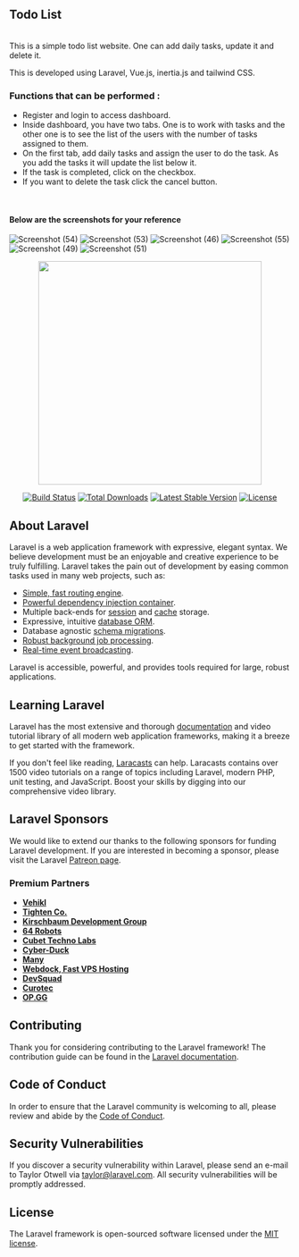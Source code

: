 ## Todo List
<br>
This is a simple todo list website. One can add daily tasks, update it and delete it.

This is developed using Laravel, Vue.js, inertia.js and tailwind CSS.

 <h3><b>Functions that can be performed :</b></h3>

- Register and login to access dashboard.
- Inside dashboard, you have two tabs. One is to work with tasks and the other one is to see the list of the users with the number of tasks assigned to them.
- On the first tab, add daily tasks and assign the user to do the task. As you add the tasks it will update the list below it.
- If the task is completed, click on the checkbox.
- If you want to delete the task click the cancel button.

<br>

<h4>Below are the screenshots for your reference</h4>




![Screenshot (54)](https://user-images.githubusercontent.com/65304980/129254858-d1a5f3f2-99c5-43cf-8b79-08a827d78e13.png)
![Screenshot (53)](https://user-images.githubusercontent.com/65304980/129254927-1dbd7c45-7956-4255-a615-3813ec163aae.png)
![Screenshot (46)](https://user-images.githubusercontent.com/65304980/129255094-b3a5c44a-e5ae-4086-9ee6-9a5a37aecf75.png)
![Screenshot (55)](https://user-images.githubusercontent.com/65304980/129255134-0fdff3b9-c99c-478a-8f6b-d5db6d7d8448.png)
![Screenshot (49)](https://user-images.githubusercontent.com/65304980/129255182-9ccbddeb-27ad-475b-a1c9-77078eeda207.png)
![Screenshot (51)](https://user-images.githubusercontent.com/65304980/129255198-5ef4b06f-cb1b-412c-802b-e6d401a8a1b7.png)



















<p align="center"><a href="https://laravel.com" target="_blank"><img src="https://raw.githubusercontent.com/laravel/art/master/logo-lockup/5%20SVG/2%20CMYK/1%20Full%20Color/laravel-logolockup-cmyk-red.svg" width="400"></a></p>

<p align="center">
<a href="https://travis-ci.org/laravel/framework"><img src="https://travis-ci.org/laravel/framework.svg" alt="Build Status"></a>
<a href="https://packagist.org/packages/laravel/framework"><img src="https://img.shields.io/packagist/dt/laravel/framework" alt="Total Downloads"></a>
<a href="https://packagist.org/packages/laravel/framework"><img src="https://img.shields.io/packagist/v/laravel/framework" alt="Latest Stable Version"></a>
<a href="https://packagist.org/packages/laravel/framework"><img src="https://img.shields.io/packagist/l/laravel/framework" alt="License"></a>
</p>

## About Laravel

Laravel is a web application framework with expressive, elegant syntax. We believe development must be an enjoyable and creative experience to be truly fulfilling. Laravel takes the pain out of development by easing common tasks used in many web projects, such as:

- [Simple, fast routing engine](https://laravel.com/docs/routing).
- [Powerful dependency injection container](https://laravel.com/docs/container).
- Multiple back-ends for [session](https://laravel.com/docs/session) and [cache](https://laravel.com/docs/cache) storage.
- Expressive, intuitive [database ORM](https://laravel.com/docs/eloquent).
- Database agnostic [schema migrations](https://laravel.com/docs/migrations).
- [Robust background job processing](https://laravel.com/docs/queues).
- [Real-time event broadcasting](https://laravel.com/docs/broadcasting).

Laravel is accessible, powerful, and provides tools required for large, robust applications.

## Learning Laravel

Laravel has the most extensive and thorough [documentation](https://laravel.com/docs) and video tutorial library of all modern web application frameworks, making it a breeze to get started with the framework.

If you don't feel like reading, [Laracasts](https://laracasts.com) can help. Laracasts contains over 1500 video tutorials on a range of topics including Laravel, modern PHP, unit testing, and JavaScript. Boost your skills by digging into our comprehensive video library.

## Laravel Sponsors

We would like to extend our thanks to the following sponsors for funding Laravel development. If you are interested in becoming a sponsor, please visit the Laravel [Patreon page](https://patreon.com/taylorotwell).

### Premium Partners

- **[Vehikl](https://vehikl.com/)**
- **[Tighten Co.](https://tighten.co)**
- **[Kirschbaum Development Group](https://kirschbaumdevelopment.com)**
- **[64 Robots](https://64robots.com)**
- **[Cubet Techno Labs](https://cubettech.com)**
- **[Cyber-Duck](https://cyber-duck.co.uk)**
- **[Many](https://www.many.co.uk)**
- **[Webdock, Fast VPS Hosting](https://www.webdock.io/en)**
- **[DevSquad](https://devsquad.com)**
- **[Curotec](https://www.curotec.com/services/technologies/laravel/)**
- **[OP.GG](https://op.gg)**

## Contributing

Thank you for considering contributing to the Laravel framework! The contribution guide can be found in the [Laravel documentation](https://laravel.com/docs/contributions).

## Code of Conduct

In order to ensure that the Laravel community is welcoming to all, please review and abide by the [Code of Conduct](https://laravel.com/docs/contributions#code-of-conduct).

## Security Vulnerabilities

If you discover a security vulnerability within Laravel, please send an e-mail to Taylor Otwell via [taylor@laravel.com](mailto:taylor@laravel.com). All security vulnerabilities will be promptly addressed.

## License

The Laravel framework is open-sourced software licensed under the [MIT license](https://opensource.org/licenses/MIT).
